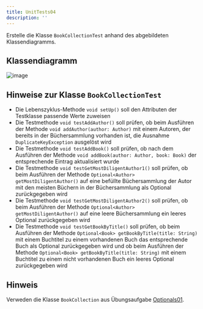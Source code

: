 ```yaml
---
title: UnitTests04
description: ''
---
```


Erstelle die Klasse `BookCollectionTest` anhand des abgebildeten Klassendiagramms.

## Klassendiagramm
![image](https://github.com/jappuccini/java-docs/assets/47243617/506b2dab-7949-4f2d-8391-937e077b289b)

## Hinweise zur Klasse `BookCollectionTest`
- Die Lebenszyklus-Methode `void setUp()` soll den Attributen der Testklasse passende Werte zuweisen
- Die Testmethode `void testAddAuthor()` soll prüfen, ob beim Ausführen der Methode `void addAuthor(author: Author)` mit einem Autoren, der bereits in der Büchersammlung vorhanden ist, die Ausnahme `DuplicateKeyException` ausgelöst wird
- Die Testmethode `void testAddBook()` soll prüfen, ob nach dem Ausführen der Methode `void addBook(author: Author, book: Book)` der entsprechende Eintrag aktualisiert wurde
- Die Testmethode `void testGetMostDiligentAuthor1()` soll prüfen, ob beim Ausführen der Methode `Optional<Author> getMostDiligentAuthor()` auf eine befüllte Büchersammlung der Autor mit den meisten Büchern in der Büchersammlung als Optional zurückgegeben wird
- Die Testmethode `void testGetMostDiligentAuthor2()` soll prüfen, ob beim Ausführen der Methode `Optional<Author> getMostDiligentAuthor()` auf eine leere Büchersammlung ein leeres Optional zurückgegeben wird
- Die Testmethode `void testGetBookByTitle()` soll prüfen, ob beim Ausführen der Methode `Optional<Book> getBookByTitle(title: String)` mit einem Buchtitel zu einem vorhandenen Buch das entsprechende Buch als Optional zurückgegeben wird und ob beim Ausführen der Methode `Optional<Book> getBookByTitle(title: String)` mit einem Buchtitel zu einem nicht vorhandenen Buch ein leeres Optional zurückgegeben wird

## Hinweis
Verweden die Klasse `BookCollection` aus Übungsaufgabe [Optionals01](../optionals/optionals01.md).
